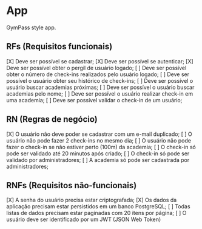 # App

GymPass style app.

## RFs (Requisitos funcionais)

[X] Deve ser possível se cadastrar;
[X] Deve ser possível se autenticar;
[X] Deve ser possível obter o pergil de usuário logado;
[ ] Deve ser possível obter o número de check-ins realizados pelo usuário logado;
[ ] Deve ser possível o usuário obter seu histórico de check-ins;
[ ] Deve ser possível o usuário buscar academias próximas;
[ ] Deve ser possível o usuário buscar academias pelo nome;
[ ] Deve ser possível o usuário realizar check-in em uma academia;
[ ] Deve ser possível validar o check-in de um usuário;

## RN (Regras de negócio)

[X] O usuário não deve poder se cadastrar com um e-mail duplicado;
[ ] O usuário não pode fazer 2 check-ins no mesmo dia;
[ ] O usuário não pode fazer o check-in se não estiver perto (100m) da academia;
[ ] O check-in só pode ser validado até 20 minutos após criado;
[ ] O check-in só pode ser validado por administradores;
[ ] A academia só pode ser cadastrada por administradores; 

## RNFs (Requisitos não-funcionais)

[X] A senha do usuário precisa estar criptografada;
[X] Os dados da aplicação precisam estar persistidos em um banco PostgreSQL;
[ ] Todas listas de dados precisam estar paginadas com 20 itens por página;
[ ] O usuário deve ser identificado por um JWT (JSON Web Token)